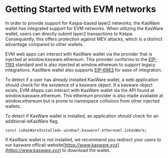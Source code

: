 # Getting Started with EVM networks

In order to provide support for Kaspa-based layer2 networks, the KasWare wallet has integrated support for EVM networks. When utilizing the KasWare wallet, users can directly submit layer2 transactions to Kaspa. Consequently, this offers protection against MEV attacks, which is a distinct advantage compared to other wallets.

EVM web apps can interact with KasWare wallet via the provider that is injected at window.kasware.ethereum. This provider conforms to the [EIP-1193](https://eips.ethereum.org/EIPS/eip-1193) standard and is also injected at window.ethereum to support legacy integrations. KasWare wallet also supports [EIP-6963](https://eip6963.org/) for ease of integration.

To detect if a user has already installed KasWare wallet, a web application should check for the existence of a kasware object.
If a kasware object exists, EVM dApps can interact with KasWare wallet via the API found at window.kasware.ethereum. This ethereum provider is also made available at window.ethereum but is prone to namespace collisions from other injected wallets.

To detect if KasWare wallet is installed, an application should check for an additional isKasWare flag.

```
const isKasWareInstalled= window?.kasware?.ethereum?.isKasWare;
```

If KasWare wallet is not installed, we recommend you redirect your users to our kasware officail website[https://www.kasware.xyz](https://www.kasware.xyz) to download the wallet. 